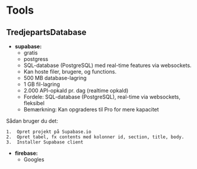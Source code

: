 # Tools

## TredjepartsDatabase
- **supabase:** 
    - gratis 
	- postgress 
	- SQL-database (PostgreSQL) med real-time features via websockets. 
	- Kan hoste filer, brugere, og functions. 
	- 500 MB database-lagring 
	- 1 GB fil-lagring 
	- 2.000 API-opkald pr. dag (realtime opkald) 
	- Fordele: SQL-database (PostgreSQL), real-time via websockets, fleksibel 
	- Bemærkning: Kan opgraderes til Pro for mere kapacitet 
 
Sådan bruger du det:

	1.	Opret projekt på Supabase.io
	2.	Opret tabel, fx contents med kolonner id, section, title, body.
	3.	Installer Supabase client

- **firebase:**
    - Googles
